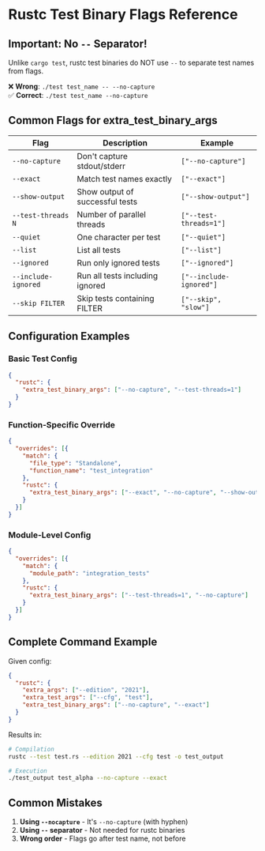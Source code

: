 # Rustc Test Binary Flags Reference

## Important: No `--` Separator!

Unlike `cargo test`, rustc test binaries do NOT use `--` to separate test names from flags.

❌ **Wrong**: `./test test_name -- --no-capture`  
✅ **Correct**: `./test test_name --no-capture`

## Common Flags for extra_test_binary_args

| Flag | Description | Example |
|------|-------------|---------|
| `--no-capture` | Don't capture stdout/stderr | `["--no-capture"]` |
| `--exact` | Match test names exactly | `["--exact"]` |
| `--show-output` | Show output of successful tests | `["--show-output"]` |
| `--test-threads N` | Number of parallel threads | `["--test-threads=1"]` |
| `--quiet` | One character per test | `["--quiet"]` |
| `--list` | List all tests | `["--list"]` |
| `--ignored` | Run only ignored tests | `["--ignored"]` |
| `--include-ignored` | Run all tests including ignored | `["--include-ignored"]` |
| `--skip FILTER` | Skip tests containing FILTER | `["--skip", "slow"]` |

## Configuration Examples

### Basic Test Config
```json
{
  "rustc": {
    "extra_test_binary_args": ["--no-capture", "--test-threads=1"]
  }
}
```

### Function-Specific Override
```json
{
  "overrides": [{
    "match": {
      "file_type": "Standalone",
      "function_name": "test_integration"
    },
    "rustc": {
      "extra_test_binary_args": ["--exact", "--no-capture", "--show-output"]
    }
  }]
}
```

### Module-Level Config
```json
{
  "overrides": [{
    "match": {
      "module_path": "integration_tests"
    },
    "rustc": {
      "extra_test_binary_args": ["--test-threads=1", "--no-capture"]
    }
  }]
}
```

## Complete Command Example

Given config:
```json
{
  "rustc": {
    "extra_args": ["--edition", "2021"],
    "extra_test_args": ["--cfg", "test"],
    "extra_test_binary_args": ["--no-capture", "--exact"]
  }
}
```

Results in:
```bash
# Compilation
rustc --test test.rs --edition 2021 --cfg test -o test_output

# Execution
./test_output test_alpha --no-capture --exact
```

## Common Mistakes

1. **Using `--nocapture`** - It's `--no-capture` (with hyphen)
2. **Using `--` separator** - Not needed for rustc binaries
3. **Wrong order** - Flags go after test name, not before